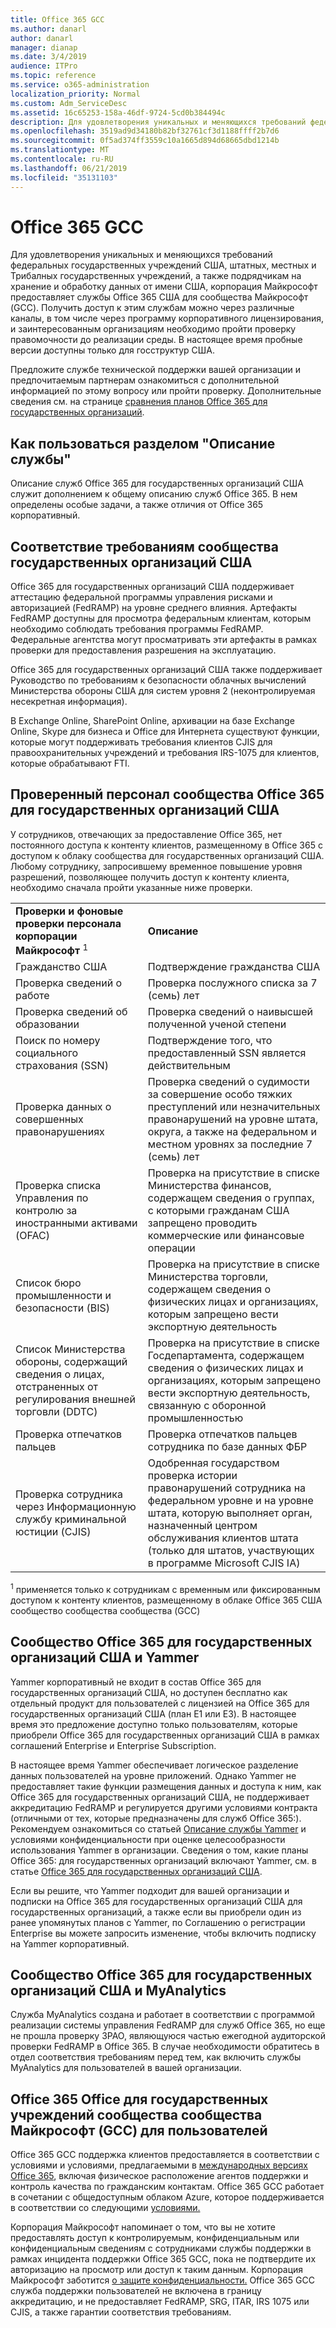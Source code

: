 ```yaml
---
title: Office 365 GCC
ms.author: danarl
author: danarl
manager: dianap
ms.date: 3/4/2019
audience: ITPro
ms.topic: reference
ms.service: o365-administration
localization_priority: Normal
ms.custom: Adm_ServiceDesc
ms.assetid: 16c65253-158a-46df-9724-5cd0b384494c
description: Для удовлетворения уникальных и меняющихся требований федеральных государственных учреждений США, штатных, местных и Трибалных государственных учреждений, а также подрядчикам на хранение и обработку данных от имени США, корпорация Майкрософт предоставляет службы Office 365 США для сообщества Майкрософт (GCC). Получить доступ к этим службам можно через различные каналы, в том числе через программу корпоративного лицензирования, и заинтересованным организациям необходимо пройти проверку правомочности до реализации среды. В настоящее время пробные версии доступны только для госструктур США.
ms.openlocfilehash: 3519ad9d34180b82bf32761cf3d1188ffff2b7d6
ms.sourcegitcommit: 0f5ad374ff3559c10a1665d894d68665dbd1214b
ms.translationtype: MT
ms.contentlocale: ru-RU
ms.lasthandoff: 06/21/2019
ms.locfileid: "35131103"
---
```

# <a name="office-365-gcc"></a>Office 365 GCC

Для удовлетворения уникальных и меняющихся требований федеральных государственных учреждений США, штатных, местных и Трибалных государственных учреждений, а также подрядчикам на хранение и обработку данных от имени США, корпорация Майкрософт предоставляет службы Office 365 США для сообщества Майкрософт (GCC). Получить доступ к этим службам можно через различные каналы, в том числе через программу корпоративного лицензирования, и заинтересованным организациям необходимо пройти проверку правомочности до реализации среды. В настоящее время пробные версии доступны только для госструктур США. 
  
Предложите службе технической поддержки вашей организации и предпочитаемым партнерам ознакомиться с дополнительной информацией по этому вопросу или пройти проверку. Дополнительные сведения см. на странице [сравнения планов Office 365 для государственных организаций](https://products.office.com/en-us/government/compare-office-365-government-plans). 
  
## <a name="how-to-use-this-service-description-section"></a>Как пользоваться разделом "Описание службы"

Описание служб Office 365 для государственных организаций США служит дополнением к общему описанию служб Office 365. В нем определены особые задачи, а также отличия от Office 365 корпоративный.
  
## <a name="us-government-community-compliance"></a>Соответствие требованиям сообщества государственных организаций США

Office 365 для государственных организаций США поддерживает аттестацию федеральной программы управления рисками и авторизацией (FedRAMP) на уровне среднего влияния. Артефакты FedRAMP доступны для просмотра федеральным клиентам, которым необходимо соблюдать требования программы FedRAMP. Федеральные агентства могут просматривать эти артефакты в рамках проверки для предоставления разрешения на эксплуатацию.
  
Office 365 для государственных организаций США также поддерживает Руководство по требованиям к безопасности облачных вычислений Министерства обороны США для систем уровня 2 (неконтролируемая несекретная информация). 
  
В Exchange Online, SharePoint Online, архивации на базе Exchange Online, Skype для бизнеса и Office для Интернета существуют функции, которые могут поддерживать требования клиентов CJIS для правоохранительных учреждений и требования IRS-1075 для клиентов, которые обрабатывают FTI.
  
## <a name="office-365-us-government-community-screened-personnel"></a>Проверенный персонал сообщества Office 365 для государственных организаций США

У сотрудников, отвечающих за предоставление Office 365, нет постоянного доступа к контенту клиентов, размещенному в Office 365 с доступом к облаку сообщества для государственных организаций США. Любому сотруднику, запросившему временное повышение уровня разрешений, позволяющее получить доступ к контенту клиента, необходимо сначала пройти указанные ниже проверки. 
  
|||
|:-----|:-----|
|**Проверки и фоновые проверки персонала корпорации Майкрософт** <sup>1</sup> <br/> |**Описание** <br/> |
|Гражданство США  <br/> |Подтверждение гражданства США  <br/> |
|Проверка сведений о работе  <br/> |Проверка послужного списка за 7 (семь) лет  <br/> |
|Проверка сведений об образовании  <br/> |Проверка сведений о наивысшей полученной ученой степени  <br/> |
|Поиск по номеру социального страхования (SSN)  <br/> |Подтверждение того, что предоставленный SSN является действительным  <br/> |
|Проверка данных о совершенных правонарушениях  <br/> |Проверка сведений о судимости за совершение особо тяжких преступлений или незначительных правонарушений на уровне штата, округа, а также на федеральном и местном уровнях за последние 7 (семь) лет  <br/> |
|Проверка списка Управления по контролю за иностранными активами (OFAC)  <br/> |Проверка на присутствие в списке Министерства финансов, содержащем сведения о группах, с которыми гражданам США запрещено проводить коммерческие или финансовые операции  <br/> |
|Список бюро промышленности и безопасности (BIS)  <br/> |Проверка на присутствие в списке Министерства торговли, содержащем сведения о физических лицах и организациях, которым запрещено вести экспортную деятельность  <br/> |
|Список Министерства обороны, содержащий сведения о лицах, отстраненных от регулирования внешней торговли (DDTC)  <br/> |Проверка на присутствие в списке Госдепартамента, содержащем сведения о физических лицах и организациях, которым запрещено вести экспортную деятельность, связанную с оборонной промышленностью  <br/> |
|Проверка отпечатков пальцев  <br/> |Проверка отпечатков пальцев сотрудника по базе данных ФБР  <br/> |
|Проверка сотрудника через Информационную службу криминальной юстиции (CJIS)  <br/> |Одобренная государством проверка истории правонарушений сотрудника на федеральном уровне и на уровне штата, которую выполняет орган, назначенный центром обслуживания клиентов штата (только для штатов, участвующих в программе Microsoft CJIS IA)  <br/> |

<sup>1</sup> применяется только к сотрудникам с временным или фиксированным доступом к контенту клиентов, размещенному в облаке Office 365 США сообщество сообщества сообщества (GCC)  
## <a name="office-365-us-government-community-and-yammer"></a>Сообщество Office 365 для государственных организаций США и Yammer

Yammer корпоративный не входит в состав Office 365 для государственных организаций США, но доступен бесплатно как отдельный продукт для пользователей с лицензией на Office 365 для государственных организаций США (план E1 или E3). В настоящее время это предложение доступно только пользователям, которые приобрели Office 365 для государственных организаций США в рамках соглашений Enterprise и Enterprise Subscription. 
  
В настоящее время Yammer обеспечивает логическое разделение данных пользователей на уровне приложений. Однако Yammer не предоставляет такие функции размещения данных и доступа к ним, как Office 365 для государственных организаций США, не поддерживает аккредитацию FedRAMP и регулируется другими условиями контракта (отличными от тех, которые предназначены для служб Office 365:). Рекомендуем ознакомиться со статьей [Описание службы Yammer](../../yammer-service-description/yammer-service-description.md) и условиями конфиденциальности при оценке целесообразности использования Yammer в организации. Сведения о том, какие планы Office 365: для государственных организаций включают Yammer, см. в статье [Office 365 для государственных организаций США](office-365-us-government.md).
  
Если вы решите, что Yammer подходит для вашей организации и подписки на Office 365 для государственных организаций США для государственных организаций, а также если вы приобрели один из ранее упомянутых планов с Yammer, по Соглашению о регистрации Enterprise вы можете запросить изменение, чтобы включить подписку на Yammer корпоративный.
  
## <a name="office-365-us-government-community-and-myanalytics"></a>Сообщество Office 365 для государственных организаций США и MyAnalytics

Служба MyAnalytics создана и работает в соответствии с программой реализации системы управления FedRAMP для служб Office 365, но еще не прошла проверку 3PAO, являющуюся частью ежегодной аудиторской проверки FedRAMP в Office 365. В случае необходимости обратитесь в отдел соответствия требованиям перед тем, как включить службы MyAnalytics для пользователей в вашей организации. 
  
## <a name="office-365-us-government-community-cloud-gcc-customer-support"></a>Office 365 Office для государственных учреждений сообщества сообщества Майкрософт (GCC) для пользователей

Office 365 GCC поддержка клиентов предоставляется в соответствии с условиями и условиями, предлагаемыми в [международных версиях Office 365](https://docs.microsoft.com/en-us/office365/servicedescriptions/office-365-platform-service-description/support 
), включая физическое расположение агентов поддержки и контроль качества по гражданским контактам. Office 365 GCC работает в сочетании с общедоступным облаком Azure, которое поддерживается в соответствии со следующими [условиями.](https://azure.microsoft.com/en-us/support/plans/)

Корпорация Майкрософт напоминает о том, что вы не хотите предоставлять доступ к контролируемым, конфиденциальным или конфиденциальным сведениям с сотрудниками службы поддержки в рамках инцидента поддержки Office 365 GCC, пока не подтвердите их авторизацию на просмотр или доступ к таким данным. Корпорация Майкрософт заботится [о защите конфиденциальности.](https://privacy.microsoft.com/en-US/privacystatement ) Office 365 GCC служба поддержки пользователей не включена в границу аккредитацию, и не предоставляет FedRAMP, SRG, ITAR, IRS 1075 или CJIS, а также гарантии соответствия требованиям.
